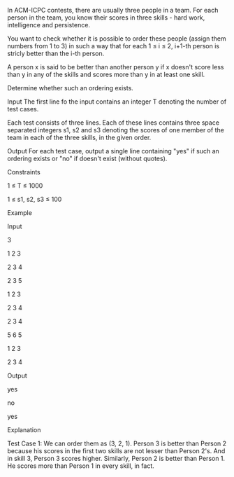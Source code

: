 In ACM-ICPC contests, there are usually three people in a team. For each person in the team, you know their scores in three skills - hard work, intelligence and persistence.

You want to check whether it is possible to order these people (assign them numbers from 1 to 3) in such a way that for each 1 ≤ i ≤ 2, i+1-th person is stricly better than the i-th person.

A person x is said to be better than another person y if x doesn't score less than y in any of the skills and scores more than y in at least one skill.

Determine whether such an ordering exists.

Input
The first line fo the input contains an integer T denoting the number of test cases.

Each test consists of three lines. Each of these lines contains three space separated integers s1, s2 and s3 denoting the scores of one member of the team in each of the three skills, in the given order.

Output
For each test case, output a single line containing "yes" if such an ordering exists or "no" if doesn't exist (without quotes).

Constraints

1 ≤ T ≤ 1000

1 ≤ s1, s2, s3 ≤ 100

Example

Input

3

1 2 3

2 3 4

2 3 5

1 2 3

2 3 4

2 3 4

5 6 5

1 2 3

2 3 4

Output

yes

no

yes

Explanation

Test Case 1: We can order them as (3, 2, 1). Person 3 is better than Person 2 because his scores in the first two skills are 
not lesser than Person 2's. And in skill 3, Person 3 scores higher. Similarly, Person 2 is better than Person 1. He scores 
more than Person 1 in every skill, in fact.
